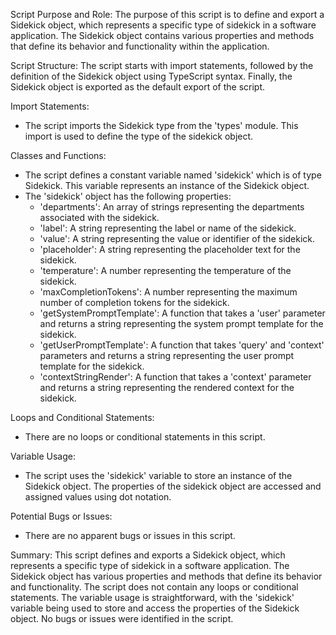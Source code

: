 Script Purpose and Role:
The purpose of this script is to define and export a Sidekick object, which represents a specific type of sidekick in a software application. The Sidekick object contains various properties and methods that define its behavior and functionality within the application.

Script Structure:
The script starts with import statements, followed by the definition of the Sidekick object using TypeScript syntax. Finally, the Sidekick object is exported as the default export of the script.

Import Statements:
- The script imports the Sidekick type from the 'types' module. This import is used to define the type of the sidekick object.

Classes and Functions:
- The script defines a constant variable named 'sidekick' which is of type Sidekick. This variable represents an instance of the Sidekick object.
- The 'sidekick' object has the following properties:
  - 'departments': An array of strings representing the departments associated with the sidekick.
  - 'label': A string representing the label or name of the sidekick.
  - 'value': A string representing the value or identifier of the sidekick.
  - 'placeholder': A string representing the placeholder text for the sidekick.
  - 'temperature': A number representing the temperature of the sidekick.
  - 'maxCompletionTokens': A number representing the maximum number of completion tokens for the sidekick.
  - 'getSystemPromptTemplate': A function that takes a 'user' parameter and returns a string representing the system prompt template for the sidekick.
  - 'getUserPromptTemplate': A function that takes 'query' and 'context' parameters and returns a string representing the user prompt template for the sidekick.
  - 'contextStringRender': A function that takes a 'context' parameter and returns a string representing the rendered context for the sidekick.

Loops and Conditional Statements:
- There are no loops or conditional statements in this script.

Variable Usage:
- The script uses the 'sidekick' variable to store an instance of the Sidekick object. The properties of the sidekick object are accessed and assigned values using dot notation.

Potential Bugs or Issues:
- There are no apparent bugs or issues in this script.

Summary:
This script defines and exports a Sidekick object, which represents a specific type of sidekick in a software application. The Sidekick object has various properties and methods that define its behavior and functionality. The script does not contain any loops or conditional statements. The variable usage is straightforward, with the 'sidekick' variable being used to store and access the properties of the Sidekick object. No bugs or issues were identified in the script.